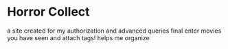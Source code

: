 # Horror Collect

a site created for my authorization and advanced queries final
enter movies you have seen and attach tags!
helps me organize